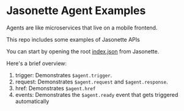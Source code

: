 # Jasonette Agent Examples

Agents are like microservices that live on a mobile frontend.

This repo includes some examples of Jasonette APIs

You can start by opening the root [index.json](https://jasonette.github.io/AgentJason/index.json) from Jasonette.

Here's a brief overview:

1. trigger: Demonstrates `$agent.trigger`.
2. request: Demonstrates `$agent.request` and `$agent.response`.
3. href: Demonstrates `$agent.href`
4. events: Demonstrates the `$agent.ready` event that gets triggered automatically
